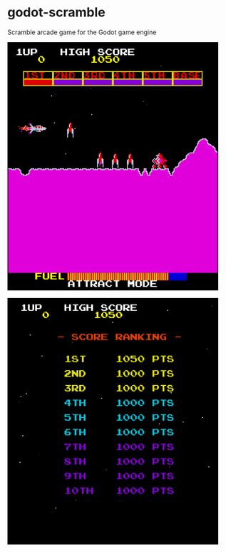 # godot-scramble
Scramble arcade game for the Godot game engine
<div>
<img align="center" src='https://github.com/simonalanjones/simonalanjones.github.io/blob/master/scramble-game.PNG' />
  </div>
  <br/>
  <div>
<img align="center" src='https://github.com/simonalanjones/simonalanjones.github.io/blob/master/scramble-highscores.PNG' />
</div>
